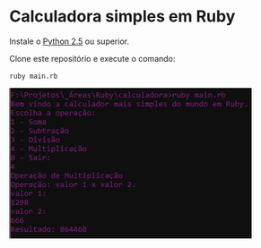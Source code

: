 # Calculadora simples em Ruby

Instale o <a href="https://www.ruby-lang.org" target="_blank"> Python 2.5</a> ou superior.

Clone este repositório e execute o comando:

```
ruby main.rb
```

<img src="readme/demo.png" />
